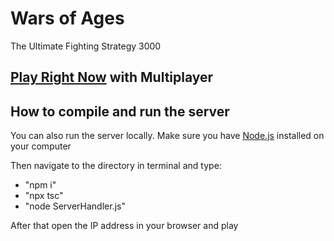 # Wars of Ages
The Ultimate Fighting Strategy 3000

## [Play Right Now](http://testerislus.web.app) with Multiplayer

## How to compile and run the server
You can also run the server locally.
Make sure you have [Node.js](https://nodejs.org/en/) installed on your computer

Then navigate to the directory in terminal and type:
- "npm i"
- "npx tsc"
- "node ServerHandler.js"
  

After that open the IP address in your browser and play
